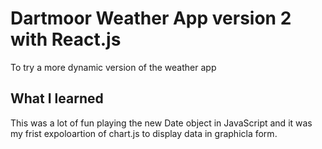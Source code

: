 # Dartmoor Weather App version 2 with React.js
To try a more dynamic version of the weather app

## What I learned
This was a lot of fun playing the new Date object in JavaScript and it was my frist expoloartion of chart.js to display data in graphicla form.